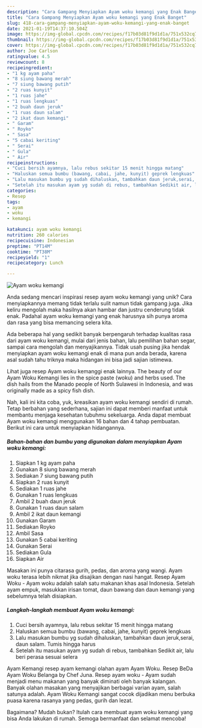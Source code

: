 ```yaml
---
description: "Cara Gampang Menyiapkan Ayam woku kemangi yang Enak Banget"
title: "Cara Gampang Menyiapkan Ayam woku kemangi yang Enak Banget"
slug: 418-cara-gampang-menyiapkan-ayam-woku-kemangi-yang-enak-banget
date: 2021-01-19T14:37:10.504Z
image: https://img-global.cpcdn.com/recipes/f17b03d81f9d1d1a/751x532cq70/ayam-woku-kemangi-foto-resep-utama.jpg
thumbnail: https://img-global.cpcdn.com/recipes/f17b03d81f9d1d1a/751x532cq70/ayam-woku-kemangi-foto-resep-utama.jpg
cover: https://img-global.cpcdn.com/recipes/f17b03d81f9d1d1a/751x532cq70/ayam-woku-kemangi-foto-resep-utama.jpg
author: Joe Carlson
ratingvalue: 4.5
reviewcount: 8
recipeingredient:
- "1 kg ayam paha"
- "8 siung bawang merah"
- "7 siung bawang putih"
- "2 ruas kunyit"
- "1 ruas jahe"
- "1 ruas lengkuas"
- "2 buah daun jeruk"
- "1 ruas daun salam"
- "2 ikat daun kemangi"
- " Garam"
- " Royko"
- " Sasa"
- "5 cabai keriting"
- " Serai"
- " Gula"
- " Air"
recipeinstructions:
- "Cuci bersih ayamnya, lalu rebus sekitar 15 menit hingga matang"
- "Haluskan semua bumbu (bawang, cabai, jahe, kunyit) geprek lengkuas"
- "Lalu masukan bumbu yg sudah dihaluskan, tambahkan daun jeruk,serai, daun salam. Tumis hingga harus"
- "Setelah itu masukan ayam yg sudah di rebus, tambahkan Sedikit air, lalu beri perasa sesuai selera"
categories:
- Resep
tags:
- ayam
- woku
- kemangi

katakunci: ayam woku kemangi 
nutrition: 260 calories
recipecuisine: Indonesian
preptime: "PT14M"
cooktime: "PT38M"
recipeyield: "1"
recipecategory: Lunch

---
```



![Ayam woku kemangi](https://img-global.cpcdn.com/recipes/f17b03d81f9d1d1a/751x532cq70/ayam-woku-kemangi-foto-resep-utama.jpg)

Anda sedang mencari inspirasi resep ayam woku kemangi yang unik? Cara menyiapkannya memang tidak terlalu sulit namun tidak gampang juga. Jika keliru mengolah maka hasilnya akan hambar dan justru cenderung tidak enak. Padahal ayam woku kemangi yang enak harusnya sih punya aroma dan rasa yang bisa memancing selera kita.

Ada beberapa hal yang sedikit banyak berpengaruh terhadap kualitas rasa dari ayam woku kemangi, mulai dari jenis bahan, lalu pemilihan bahan segar, sampai cara mengolah dan menyajikannya. Tidak usah pusing jika hendak menyiapkan ayam woku kemangi enak di mana pun anda berada, karena asal sudah tahu triknya maka hidangan ini bisa jadi sajian istimewa.

Lihat juga resep Ayam woku kemanggi enak lainnya. The beauty of our Ayam Woku Kemangi lies in the spice paste (woku) and herbs used. The dish hails from the Manado people of North Sulawesi in Indonesia, and was originally made as a spicy fish dish.


Nah, kali ini kita coba, yuk, kreasikan ayam woku kemangi sendiri di rumah. Tetap berbahan yang sederhana, sajian ini dapat memberi manfaat untuk membantu menjaga kesehatan tubuhmu sekeluarga. Anda dapat membuat Ayam woku kemangi menggunakan 16 bahan dan 4 tahap pembuatan. Berikut ini cara untuk menyiapkan hidangannya.

<!--inarticleads1-->

##### Bahan-bahan dan bumbu yang digunakan dalam menyiapkan Ayam woku kemangi:

1. Siapkan 1 kg ayam paha
1. Gunakan 8 siung bawang merah
1. Sediakan 7 siung bawang putih
1. Siapkan 2 ruas kunyit
1. Sediakan 1 ruas jahe
1. Gunakan 1 ruas lengkuas
1. Ambil 2 buah daun jeruk
1. Gunakan 1 ruas daun salam
1. Ambil 2 ikat daun kemangi
1. Gunakan  Garam
1. Sediakan  Royko
1. Ambil  Sasa
1. Gunakan 5 cabai keriting
1. Gunakan  Serai
1. Sediakan  Gula
1. Siapkan  Air


Masakan ini punya citarasa gurih, pedas, dan aroma yang wangi. Ayam woku terasa lebih nikmat jika disajikan dengan nasi hangat. Resep Ayam Woku - Ayam woku adalah salah satu makanan khas asal Indonesia. Setelah ayam empuk, masukkan irisan tomat, daun bawang dan daun kemangi yang sebelumnya telah disiapkan. 

<!--inarticleads2-->

##### Langkah-langkah membuat Ayam woku kemangi:

1. Cuci bersih ayamnya, lalu rebus sekitar 15 menit hingga matang
1. Haluskan semua bumbu (bawang, cabai, jahe, kunyit) geprek lengkuas
1. Lalu masukan bumbu yg sudah dihaluskan, tambahkan daun jeruk,serai, daun salam. Tumis hingga harus
1. Setelah itu masukan ayam yg sudah di rebus, tambahkan Sedikit air, lalu beri perasa sesuai selera


Ayam Kemangi resep ayam kemangi olahan ayam Ayam Woku. Resep BeDa Ayam Woku Belanga by Chef Juna. Resep ayam woku - Ayam sudah menjadi menu makanan yang banyak diminati oleh banyak kalangan. Banyak olahan masakan yang menyajikan berbagai varian ayam, salah satunya adalah. Ayam Woku Kemangi sangat cocok dijadikan menu berbuka puasa karena rasanya yang pedas, gurih dan lezat. 

Bagaimana? Mudah bukan? Itulah cara membuat ayam woku kemangi yang bisa Anda lakukan di rumah. Semoga bermanfaat dan selamat mencoba!
